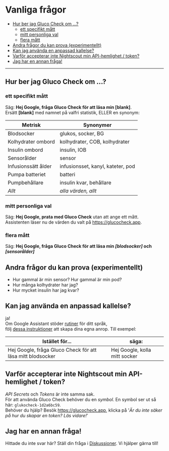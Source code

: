 # Vanliga frågor

<!-- START doctoc generated TOC please keep comment here to allow auto update -->
<!-- DON'T EDIT THIS SECTION, INSTEAD RE-RUN doctoc TO UPDATE -->

- [Hur ber jag Gluco Check om ...?](#hur-ber-jag-gluco-check-om-)
  - [ett specifikt mått](#ett-specifikt-m%C3%A5tt)
  - [mitt personliga val](#mitt-personliga-val)
  - [flera mått](#flera-m%C3%A5tt)
- [Andra frågor du kan prova (experimentellt)](#andra-fr%C3%A5gor-du-kan-prova-experimentellt)
- [Kan jag använda en anpassad kallelse?](#kan-jag-anv%C3%A4nda-en-anpassad-kallelse)
- [Varför accepterar inte Nightscout min API-hemlighet / token?](#varf%C3%B6r-accepterar-inte-nightscout-min-api-hemlighet--token)
- [Jag har en annan fråga!](#jag-har-en-annan-fr%C3%A5ga)

<!-- END doctoc generated TOC please keep comment here to allow auto update -->

---

## Hur ber jag Gluco Check om ...?

### ett specifikt mått

Säg: **Hej Google, fråga Gluco Check för att läsa min [blank]**.  
Ersätt **[blank]** med namnet på valfri statistik, ELLER en synonym:

| Metrisk             | Synonymer                         |
| ------------------- | --------------------------------- |
| Blodsocker          | glukos, socker, BG                |
| Kolhydrater ombord  | kolhydrater, COB, kolhydrater     |
| Insulin ombord      | insulin, IOB                      |
| Sensorålder         | sensor                            |
| Infusionssätt ålder | infusionsset, kanyl, kateter, pod |
| Pumpa batteriet     | batteri                           |
| Pumpbehållare       | insulin kvar, behållare           |
| _Allt_              | _alla värden, allt_               |

### mitt personliga val

Säg: **Hej Google, prata med Gluco Check** utan att ange ett mått.  
Assistenten läser nu de värden du valt på https://glucocheck.app.

### flera mått

Säg: **Hej Google, fråga Gluco Check för att läsa min _[blodsocker]_ och _[sensorålder]_**

## Andra frågor du kan prova (experimentellt)

- Hur gammal är min sensor? Hur gammal är min pod?
- Hur många kolhydrater har jag?
- Hur mycket insulin har jag kvar?

## Kan jag använda en anpassad kallelse?

ja!  
Om Google Assistant stöder [rutiner](https://support.google.com/googlenest/answer/7029585?co=GENIE.Platform%3DAndroid&hl=en) för ditt språk,  
följ [dessa instruktioner](https://glucocheck.app/routines) att skapa dina egna anrop. Till exempel:

| Istället för...                                            | säga:                         |
| ---------------------------------------------------------- | ----------------------------- |
| Hej Google, fråga Gluco Check för att läsa mitt blodsocker | Hej Google, kolla mitt socker |

## Varför accepterar inte Nightscout min API-hemlighet / token?

_API Secrets_ och _Tokens_ är inte samma sak.  
För att använda Gluco Check behöver du en _symbol_. En symbol ser ut så här: `glukocheck-1d2a6bc59`.  
Behöver du hjälp? Besök https://glucocheck.app, klicka på '_Är du inte säker på hur du skapar en token? Läs vidare!_'

## Jag har en annan fråga!

Hittade du inte svar här? Ställ din fråga i [Diskussioner](https://github.com/nielsmaerten/gluco-check/discussions). Vi hjälper gärna till!
